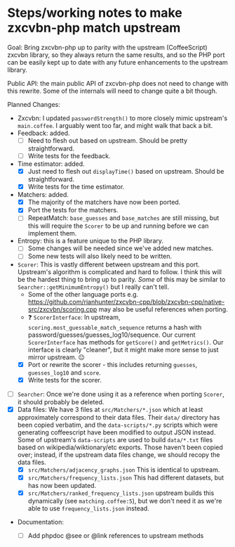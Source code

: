 # Steps/working notes to make zxcvbn-php match upstream

Goal: Bring zxcvbn-php up to parity with the upstream (CoffeeScript) zxcvbn library, so they always return the same results, and so the PHP port can be easily kept up to date with any future enhancements to the upstream library.

Public API: the main public API of zxcvbn-php does not need to change with this rewrite. Some of the internals will need to change quite a bit though.

Planned Changes:
* Zxcvbn: I updated `passwordStrength()` to more closely mimic upstream's `main.coffee`. I arguably went too far, and might walk that back a bit.
* Feedback: added.
  * [ ] Need to flesh out based on upstream. Should be pretty straightforward.
  * [ ] Write tests for the feedback.
* Time estimator: added.
  * [x] Just need to flesh out `displayTime()` based on upstream. Should be straightforward.
  * [x] Write tests for the time estimator.
* Matchers: added.
  * [x] The majority of the matchers have now been ported.
  * [x] Port the tests for the matchers.
  * [ ] RepeatMatch: `base_guesses` and `base_matches` are still missing, but this will require the `Scorer` to be up and running before we can implement them.
* Entropy: this is a feature unique to the PHP library.
  * [ ] Some changes will be needed since we've added new matches.
  * [ ] Some new tests will also likely need to be written.
* `Scorer`:  This is vastly different between upstream and this port. Upstream's algorithm is complicated and hard to follow. I think this will be the hardest thing to bring up to parity. *Some* of this may be similar to `Searcher::getMinimumEntropy()` but I really can't tell.
  * Some of the other language ports e.g. https://github.com/rianhunter/zxcvbn-cpp/blob/zxcvbn-cpp/native-src/zxcvbn/scoring.cpp may also be useful references when porting. 
  * :question: `ScorerInterface`: In upstream, `scoring.most_guessable_match_sequence` returns a hash with password/guesses/guesses_log10/sequence. Our current `ScorerInterface` has methods for `getScore()` and `getMetrics()`. Our interface is clearly "cleaner", but it might make more sense to just mirror upstream. :neutral_face:
  * [x] Port or rewrite the scorer - this includes returning `guesses`, `guesses_log10` and `score`.
  * [x] Write tests for the scorer.
* [ ] `Searcher`: Once we're done using it as a reference when porting `Scorer`, it should probably be deleted.
* [x] Data files: We have 3 files at `src/Matchers/*.json` which at least approximately correspond to their data files. Their `data/` directory has been copied verbatim, and the `data-scripts/*.py` scripts which were generating coffeescript have been modified to output JSON instead. Some of upstream's `data-scripts` are used to build `data/*.txt` files based on wikipedia/wiktionary/etc exports. Those haven't been copied over; instead, if the upstream data files change, we should recopy the data files.
  * [x] `src/Matchers/adjacency_graphs.json` This is identical to upstream.
  * [x] `src/Matchers/frequency_lists.json` This had different datasets, but has now been updated.
  * [x] `src/Matchers/ranked_frequency_lists.json` upstream builds this dynamically (see `matching.coffee:5`), but we don't need it as we're able to use `frequency_lists.json` instead. 
* Documentation:
  * [ ] Add phpdoc @see or @link references to upstream methods


